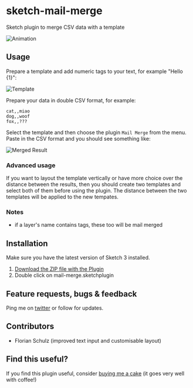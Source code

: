 # sketch-mail-merge

Sketch plugin to merge CSV data with a template

![Animation](https://raw.githubusercontent.com/kumo/sketch-mail-merge/master/docs/animation.gif)

## Usage

Prepare a template and add numeric tags to your text, for example "Hello {1}":

![Template](https://raw.githubusercontent.com/kumo/sketch-mail-merge/master/docs/template.png)

Prepare your data in double CSV format, for example:

```
cat,,miao
dog,,woof
fox,,???
```

Select the template and then choose the plugin `Mail Merge` from the menu. Paste in the CSV format and you should see something like:

![Merged Result](https://raw.githubusercontent.com/kumo/sketch-mail-merge/master/docs/merged-result.png)

### Advanced usage

If you want to layout the template vertically or have more choice over the distance between the results, then you should create two templates and select both of them before using the plugin. The distance between the two templates will be applied to the new tempates.

### Notes

- if a layer's name contains tags, these too will be mail merged

## Installation

Make sure you have the latest version of Sketch 3 installed.

1. [Download the ZIP file with the Plugin](https://github.com/kumo/sketch-mail-merge/archive/master.zip)
2. Double click on mail-merge.sketchplugin

## Feature requests, bugs & feedback

Ping me on [twitter](http://twitter.com/kumo) or follow for updates.

## Contributors

- Florian Schulz (improved text input and customisable layout)

## Find this useful?

If you find this plugin useful, consider [buying me a cake](https://paypal.me/dakegumo/5) (it goes very well with coffee!)
